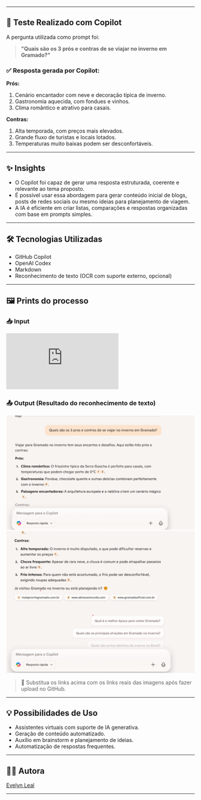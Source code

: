 
---

## 🧪 Teste Realizado com Copilot

A pergunta utilizada como prompt foi:

> **"Quais são os 3 prós e contras de se viajar no inverno em Gramado?"**

### ✅ Resposta gerada por Copilot:

**Prós:**
1. Cenário encantador com neve e decoração típica de inverno.  
2. Gastronomia aquecida, com fondues e vinhos.  
3. Clima romântico e atrativo para casais.  

**Contras:**
1. Alta temporada, com preços mais elevados.  
2. Grande fluxo de turistas e locais lotados.  
3. Temperaturas muito baixas podem ser desconfortáveis.  

---

## ✨ Insights

- O Copilot foi capaz de gerar uma resposta estruturada, coerente e relevante ao tema proposto.
- É possível usar essa abordagem para gerar conteúdo inicial de blogs, posts de redes sociais ou mesmo ideias para planejamento de viagem.
- A IA é eficiente em criar listas, comparações e respostas organizadas com base em prompts simples.

---

## 🛠️ Tecnologias Utilizadas

- GitHub Copilot  
- OpenAI Codex  
- Markdown  
- Reconhecimento de texto (OCR com suporte externo, opcional)  

---

## 🖼️ Prints do processo

### 📥 Input 
![Input](https://github.com/evelynleal84/ia_generative_copilot/blob/main/inputs/input.txt)

### 📤 Output (Resultado do reconhecimento de texto)
![Output](https://github.com/evelynleal84/ia_generative_copilot/blob/main/outputs/copilot1.png) 
![Output](https://github.com/evelynleal84/ia_generative_copilot/blob/main/outputs/copilot2.png) 

> 🔁 Substitua os links acima com os links reais das imagens após fazer upload no GitHub.

---

## 💡 Possibilidades de Uso

- Assistentes virtuais com suporte de IA generativa.  
- Geração de conteúdo automatizado.  
- Auxílio em brainstorm e planejamento de ideias.  
- Automatização de respostas frequentes.  

---

## 👩‍💻 Autora

[Evelyn Leal](https://github.com/evelynleal84)

---
